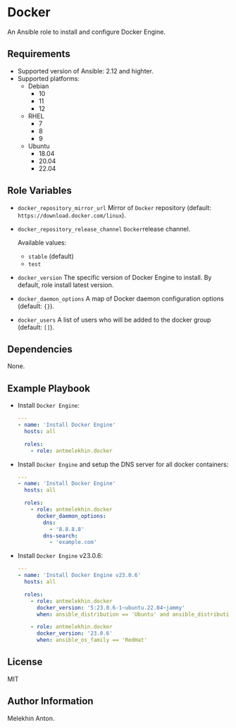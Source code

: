 Docker
======

An Ansible role to install and configure Docker Engine.

Requirements
------------

- Supported version of Ansible: 2.12 and highter.
- Supported platforms:
  - Debian
    - 10
    - 11
    - 12
  - RHEL
    - 7
    - 8
    - 9
  - Ubuntu
    - 18.04
    - 20.04
    - 22.04

Role Variables
--------------

- `docker_repository_mirror_url` Mirror of `Docker` repository (default: `https://download.docker.com/linux`).
- `docker_repository_release_channel` `Docker`release channel.

  Available values:
  - `stable` (default)
  - `test`

- `docker_version` The specific version of Docker Engine to install. By default, role install latest version.
- `docker_daemon_options` A map of Docker daemon configuration options (default: `{}`).
- `docker_users` A list of users who will be added to the docker group (default: `[]`).

Dependencies
------------

None.

Example Playbook
----------------

- Install `Docker Engine`:

  ```yaml
  ---
  - name: 'Install Docker Engine'
    hosts: all

    roles:
      - role: antmelekhin.docker
  ```

- Install `Docker Engine` and setup the DNS server for all docker containers:

  ```yaml
  ---
  - name: 'Install Docker Engine'
    hosts: all

    roles:
      - role: antmelekhin.docker
        docker_daemon_options:
          dns:
            - '8.8.8.8'
          dns-search:
            - 'example.com'
  ```

- Install `Docker Engine` v23.0.6:

  ```yaml
  ---
  - name: 'Install Docker Engine v23.0.6'
    hosts: all

    roles:
      - role: antmelekhin.docker
        docker_version: '5:23.0.6-1~ubuntu.22.04~jammy'
        when: ansible_distribution == 'Ubuntu' and ansible_distribution_version is version('22.04', '=')

      - role: antmelekhin.docker
        docker_version: '23.0.6'
        when: ansible_os_family == 'RedHat'
  ```

License
-------

MIT

Author Information
------------------

Melekhin Anton.
